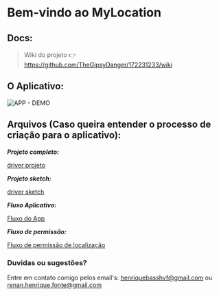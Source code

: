 # Bem-vindo ao MyLocation

## Docs:
> Wiki do projeto :point_right: https://github.com/TheGipsyDanger/172231233/wiki

## O Aplicativo:
![APP - DEMO](https://user-images.githubusercontent.com/22872282/154798199-d88ba9ac-bed6-45fa-84ef-0d972a6eebbd.png)

## Arquivos (Caso queira entender o processo de criação para o aplicativo):


_**Projeto completo:**_

[driver projeto](https://drive.google.com/drive/folders/1uFJIBZU_P2VWg7cE0yhZliMr1cyKU7Ke?usp=sharing)

_**Projeto sketch:**_

[driver sketch](https://drive.google.com/file/d/1vZuMUqd8rpkSA3XY1vCT8KpOPD_HdlTw/view?usp=sharing)

_**Fluxo Aplicativo:**_

[Fluxo do App](https://drive.google.com/file/d/1e0GioJ6bY-7NZCgwsErSFsUp8LCzHrK9/view?usp=sharing)

_**Fluxo de permissão:**_

[Fluxo de permissão de localização](https://drive.google.com/file/d/1yFsv9ROio7qI_vpIpqRN5r26Dc3pZYpR/view?usp=sharing)

### Duvidas ou sugestões?

Entre em contato comigo pelos email's: henriquebasshvf@gmail.com ou renan.henrique.fonte@gmail.com
